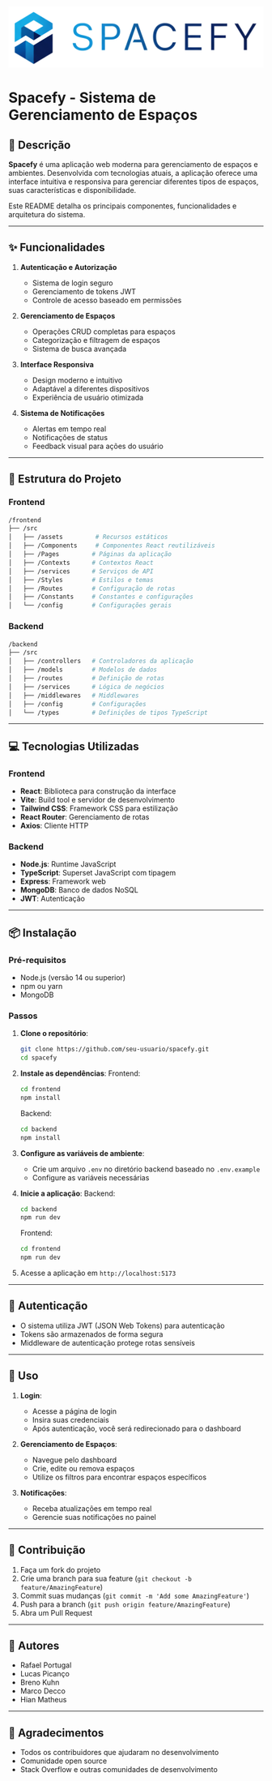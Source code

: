 ![Spacefy Logo](Spacefy/frontend/src/assets/LogoSpacefy.png)

# Spacefy - Sistema de Gerenciamento de Espaços

## 📄 Descrição

**Spacefy** é uma aplicação web moderna para gerenciamento de espaços e ambientes. Desenvolvida com tecnologias atuais, a aplicação oferece uma interface intuitiva e responsiva para gerenciar diferentes tipos de espaços, suas características e disponibilidade.

Este README detalha os principais componentes, funcionalidades e arquitetura do sistema.

---

## ✨ Funcionalidades

1. **Autenticação e Autorização**
   - Sistema de login seguro
   - Gerenciamento de tokens JWT
   - Controle de acesso baseado em permissões

2. **Gerenciamento de Espaços**
   - Operações CRUD completas para espaços
   - Categorização e filtragem de espaços
   - Sistema de busca avançada

3. **Interface Responsiva**
   - Design moderno e intuitivo
   - Adaptável a diferentes dispositivos
   - Experiência de usuário otimizada

4. **Sistema de Notificações**
   - Alertas em tempo real
   - Notificações de status
   - Feedback visual para ações do usuário

---

## 📁 Estrutura do Projeto

### Frontend
```bash
/frontend
├── /src
│   ├── /assets         # Recursos estáticos
│   ├── /Components     # Componentes React reutilizáveis
│   ├── /Pages         # Páginas da aplicação
│   ├── /Contexts      # Contextos React
│   ├── /services      # Serviços de API
│   ├── /Styles        # Estilos e temas
│   ├── /Routes        # Configuração de rotas
│   ├── /Constants     # Constantes e configurações
│   └── /config        # Configurações gerais
```

### Backend
```bash
/backend
├── /src
│   ├── /controllers   # Controladores da aplicação
│   ├── /models        # Modelos de dados
│   ├── /routes        # Definição de rotas
│   ├── /services      # Lógica de negócios
│   ├── /middlewares   # Middlewares
│   ├── /config        # Configurações
│   └── /types         # Definições de tipos TypeScript
```

---

## 💻 Tecnologias Utilizadas

### Frontend
- **React**: Biblioteca para construção da interface
- **Vite**: Build tool e servidor de desenvolvimento
- **Tailwind CSS**: Framework CSS para estilização
- **React Router**: Gerenciamento de rotas
- **Axios**: Cliente HTTP

### Backend
- **Node.js**: Runtime JavaScript
- **TypeScript**: Superset JavaScript com tipagem
- **Express**: Framework web
- **MongoDB**: Banco de dados NoSQL
- **JWT**: Autenticação

---

## 📦 Instalação

### Pré-requisitos
- Node.js (versão 14 ou superior)
- npm ou yarn
- MongoDB

### Passos

1. **Clone o repositório**:
   ```bash
   git clone https://github.com/seu-usuario/spacefy.git
   cd spacefy
   ```

2. **Instale as dependências**:
   Frontend:
   ```bash
   cd frontend
   npm install
   ```

   Backend:
   ```bash
   cd backend
   npm install
   ```

3. **Configure as variáveis de ambiente**:
   - Crie um arquivo `.env` no diretório backend baseado no `.env.example`
   - Configure as variáveis necessárias

4. **Inicie a aplicação**:
   Backend:
   ```bash
   cd backend
   npm run dev
   ```

   Frontend:
   ```bash
   cd frontend
   npm run dev
   ```

5. Acesse a aplicação em `http://localhost:5173`

---

## 🔑 Autenticação

- O sistema utiliza JWT (JSON Web Tokens) para autenticação
- Tokens são armazenados de forma segura
- Middleware de autenticação protege rotas sensíveis

---

## 📖 Uso

1. **Login**:
   - Acesse a página de login
   - Insira suas credenciais
   - Após autenticação, você será redirecionado para o dashboard

2. **Gerenciamento de Espaços**:
   - Navegue pelo dashboard
   - Crie, edite ou remova espaços
   - Utilize os filtros para encontrar espaços específicos

3. **Notificações**:
   - Receba atualizações em tempo real
   - Gerencie suas notificações no painel

---

## 🤝 Contribuição

1. Faça um fork do projeto
2. Crie uma branch para sua feature (`git checkout -b feature/AmazingFeature`)
3. Commit suas mudanças (`git commit -m 'Add some AmazingFeature'`)
4. Push para a branch (`git push origin feature/AmazingFeature`)
5. Abra um Pull Request

---

## 👥 Autores

- Rafael Portugal
- Lucas Picanço
- Breno Kuhn
- Marco Decco
- Hian Matheus

---

## 🙏 Agradecimentos

- Todos os contribuidores que ajudaram no desenvolvimento
- Comunidade open source
- Stack Overflow e outras comunidades de desenvolvimento 
